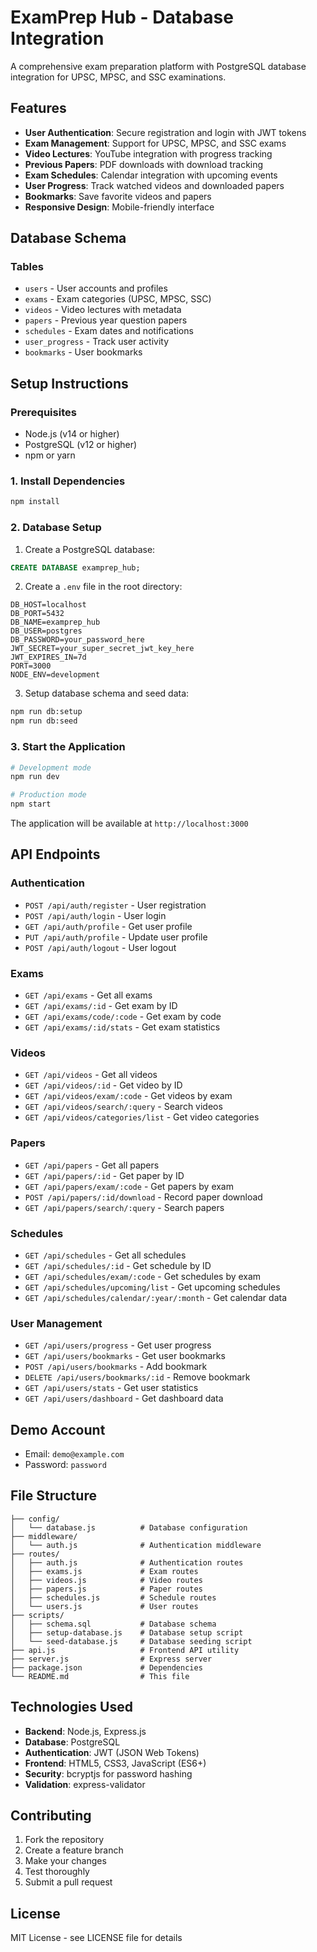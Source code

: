 # ExamPrep Hub - Database Integration

A comprehensive exam preparation platform with PostgreSQL database integration for UPSC, MPSC, and SSC examinations.

## Features

- **User Authentication**: Secure registration and login with JWT tokens
- **Exam Management**: Support for UPSC, MPSC, and SSC exams
- **Video Lectures**: YouTube integration with progress tracking
- **Previous Papers**: PDF downloads with download tracking
- **Exam Schedules**: Calendar integration with upcoming events
- **User Progress**: Track watched videos and downloaded papers
- **Bookmarks**: Save favorite videos and papers
- **Responsive Design**: Mobile-friendly interface

## Database Schema

### Tables
- `users` - User accounts and profiles
- `exams` - Exam categories (UPSC, MPSC, SSC)
- `videos` - Video lectures with metadata
- `papers` - Previous year question papers
- `schedules` - Exam dates and notifications
- `user_progress` - Track user activity
- `bookmarks` - User bookmarks

## Setup Instructions

### Prerequisites
- Node.js (v14 or higher)
- PostgreSQL (v12 or higher)
- npm or yarn

### 1. Install Dependencies
```bash
npm install
```

### 2. Database Setup
1. Create a PostgreSQL database:
```sql
CREATE DATABASE examprep_hub;
```

2. Create a `.env` file in the root directory:
```env
DB_HOST=localhost
DB_PORT=5432
DB_NAME=examprep_hub
DB_USER=postgres
DB_PASSWORD=your_password_here
JWT_SECRET=your_super_secret_jwt_key_here
JWT_EXPIRES_IN=7d
PORT=3000
NODE_ENV=development
```

3. Setup database schema and seed data:
```bash
npm run db:setup
npm run db:seed
```

### 3. Start the Application
```bash
# Development mode
npm run dev

# Production mode
npm start
```

The application will be available at `http://localhost:3000`

## API Endpoints

### Authentication
- `POST /api/auth/register` - User registration
- `POST /api/auth/login` - User login
- `GET /api/auth/profile` - Get user profile
- `PUT /api/auth/profile` - Update user profile
- `POST /api/auth/logout` - User logout

### Exams
- `GET /api/exams` - Get all exams
- `GET /api/exams/:id` - Get exam by ID
- `GET /api/exams/code/:code` - Get exam by code
- `GET /api/exams/:id/stats` - Get exam statistics

### Videos
- `GET /api/videos` - Get all videos
- `GET /api/videos/:id` - Get video by ID
- `GET /api/videos/exam/:code` - Get videos by exam
- `GET /api/videos/search/:query` - Search videos
- `GET /api/videos/categories/list` - Get video categories

### Papers
- `GET /api/papers` - Get all papers
- `GET /api/papers/:id` - Get paper by ID
- `GET /api/papers/exam/:code` - Get papers by exam
- `POST /api/papers/:id/download` - Record paper download
- `GET /api/papers/search/:query` - Search papers

### Schedules
- `GET /api/schedules` - Get all schedules
- `GET /api/schedules/:id` - Get schedule by ID
- `GET /api/schedules/exam/:code` - Get schedules by exam
- `GET /api/schedules/upcoming/list` - Get upcoming schedules
- `GET /api/schedules/calendar/:year/:month` - Get calendar data

### User Management
- `GET /api/users/progress` - Get user progress
- `GET /api/users/bookmarks` - Get user bookmarks
- `POST /api/users/bookmarks` - Add bookmark
- `DELETE /api/users/bookmarks/:id` - Remove bookmark
- `GET /api/users/stats` - Get user statistics
- `GET /api/users/dashboard` - Get dashboard data

## Demo Account
- Email: `demo@example.com`
- Password: `password`

## File Structure
```
├── config/
│   └── database.js          # Database configuration
├── middleware/
│   └── auth.js              # Authentication middleware
├── routes/
│   ├── auth.js              # Authentication routes
│   ├── exams.js             # Exam routes
│   ├── videos.js            # Video routes
│   ├── papers.js            # Paper routes
│   ├── schedules.js         # Schedule routes
│   └── users.js             # User routes
├── scripts/
│   ├── schema.sql           # Database schema
│   ├── setup-database.js    # Database setup script
│   └── seed-database.js     # Database seeding script
├── api.js                   # Frontend API utility
├── server.js                # Express server
├── package.json             # Dependencies
└── README.md                # This file
```

## Technologies Used
- **Backend**: Node.js, Express.js
- **Database**: PostgreSQL
- **Authentication**: JWT (JSON Web Tokens)
- **Frontend**: HTML5, CSS3, JavaScript (ES6+)
- **Security**: bcryptjs for password hashing
- **Validation**: express-validator

## Contributing
1. Fork the repository
2. Create a feature branch
3. Make your changes
4. Test thoroughly
5. Submit a pull request

## License
MIT License - see LICENSE file for details


